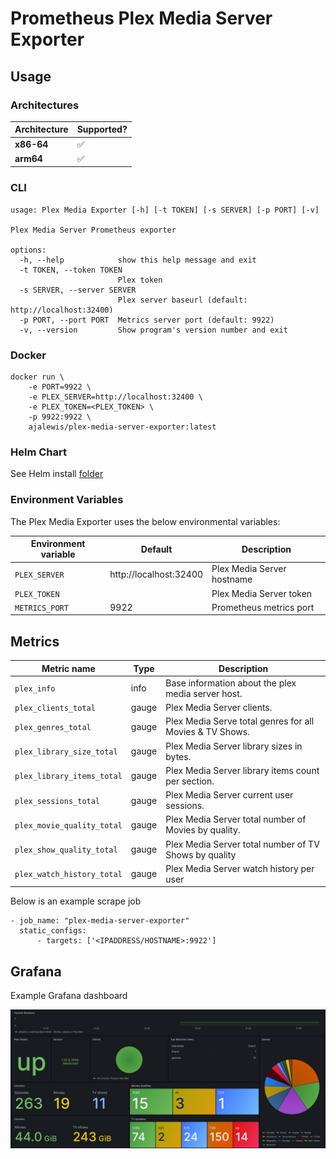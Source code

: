 # Prometheus Plex Media Server Exporter

## Usage

### Architectures

| Architecture   | Supported?       
| -------------  | ------------- 
| **x86-64**     |       ✅      
| **arm64**      |       ✅ 

### CLI

```
usage: Plex Media Exporter [-h] [-t TOKEN] [-s SERVER] [-p PORT] [-v]

Plex Media Server Prometheus exporter

options:
  -h, --help            show this help message and exit
  -t TOKEN, --token TOKEN
                        Plex token
  -s SERVER, --server SERVER
                        Plex server baseurl (default: http://localhost:32400)
  -p PORT, --port PORT  Metrics server port (default: 9922)
  -v, --version         Show program's version number and exit
```

### Docker

```
docker run \
    -e PORT=9922 \
    -e PLEX_SERVER=http://localhost:32400 \
    -e PLEX_TOKEN=<PLEX_TOKEN> \
    -p 9922:9922 \
    ajalewis/plex-media-server-exporter:latest
```

### Helm Chart

See Helm install [folder](https://github.com/ajalewis/plex-media-server-exporter/tree/main/charts/plex-media-server-exporter)

### Environment Variables

The Plex Media Exporter uses the below environmental variables:

| Environment variable       | Default       | Description |
| -------------------------- | ------------- | ----------- |
| `PLEX_SERVER`         |  http://localhost:32400             | Plex Media Server hostname |
| `PLEX_TOKEN`         |              | Plex Media Server token |
| `METRICS_PORT`         |   9922            | Prometheus metrics port |


## Metrics


| Metric name                 | Type     | Description                                                 | 
| ----------------------------| -------- | ----------------------------------------------------------- |
| `plex_info`                 | info   | Base information about the plex media server host.            |
| `plex_clients_total`        | gauge  | Plex Media Server clients.                                    |
| `plex_genres_total`         | gauge  | Plex Media Serve total genres for all Movies & TV Shows.      |
| `plex_library_size_total`   | gauge  | Plex Media Server library sizes in bytes.                     |
| `plex_library_items_total`  | gauge  | Plex Media Server library items count per section.            |
| `plex_sessions_total`       | gauge  | Plex Media Server current user sessions.                      |
| `plex_movie_quality_total`  | gauge  | Plex Media Server total number of Movies by quality.          |
| `plex_show_quality_total`   | gauge  | Plex Media Server total number of TV Shows by quality         |
| `plex_watch_history_total`  | gauge  | Plex Media Server watch history per user                      |

Below is an example scrape job

  ```
  - job_name: "plex-media-server-exporter"
    static_configs:
        - targets: ['<IPADDRESS/HOSTNAME>:9922']
  ```
## Grafana
Example Grafana dashboard

![grafana-example](grafana/grafana-example.png)
